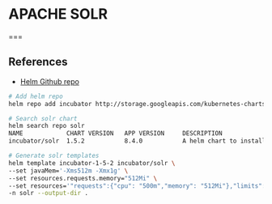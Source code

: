 # APACHE SOLR
===
## References
- [Helm Github repo](https://github.com/lucidworks/solr-helm-chart/tree/master/solr)

```bash
# Add helm repo
helm repo add incubator http://storage.googleapis.com/kubernetes-charts-incubator

# Search solr chart
helm search repo solr
NAME            CHART VERSION   APP VERSION     DESCRIPTION                                       
incubator/solr  1.5.2           8.4.0           A helm chart to install Apache Solr: http://luc...

# Generate solr templates
helm template incubator-1-5-2 incubator/solr \
--set javaMem='-Xms512m -Xmx1g' \
--set resources.requests.memory="512Mi" \
--set resources='"requests":{"cpu": "500m","memory": "512Mi"},"limits": {"cpu": "1G","memory":"1Gi"}' \
-n solr --output-dir .
```